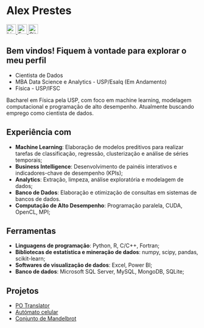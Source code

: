 # Alex Prestes
 <!-- links importantes e badge -->
<a href="https://www.linkedin.com/in/alexsprestes/">
  <img src="https://img.shields.io/badge/-LinkedIn-blue?style=flat-square&logo=Linkedin&logoColor=white" alt="LinkedIn" height="25"/>
</a>
<a href="mailto:alex.prestes@outlook.com.br">
  <img src="https://img.shields.io/badge/-Outlook-purple?style=flat-square&logo=mailboxdotorg&logoColor=white" alt="E-mail" height="25"/>
</a>
<a href="https://github.com/AlexPrestes/AlexPrestes/blob/main/curriculo.pdf">
  <img src="https://img.shields.io/badge/-Curriculo-blue?color=%23238636&style=flat-square&logo=googledocs&logoColor=white" alt="Github" height="25" />
</a>

## Bem vindos! Fiquem à vontade para explorar o meu perfil

* Cientista de Dados
* MBA Data Science e Analytics - USP/Esalq (Em Andamento)
* Física - USP/IFSC

Bacharel em Física pela USP, com foco em machine learning, modelagem computacional e programação de alto desempenho. Atualmente buscando emprego como cientista de dados.

## Experiência com

* **Machine Learning**: Elaboração de modelos preditivos para realizar tarefas de classificação, regressão, clusterização e análise de séries temporais;
* **Business Intelligence**: Desenvolvimento de painéis interativos e indicadores-chave de desempenho (KPIs);
* **Analytics**: Extração, limpeza, análise exploratória e modelagem de dados;
* **Banco de Dados**: Elaboração e otimização de consultas em sistemas de bancos de dados.
* **Computação de Alto Desempenho**: Programação paralela, CUDA, OpenCL, MPI;

## Ferramentas

* **Linguagens de programação**: Python, R, C/C++, Fortran;
* **Bibliotecas de estatística e mineração de dados**: numpy, scipy, pandas, scikit-learn;
* **Softwares de visualização de dados**: Excel, Power BI;
* **Banco de dados**: Microsoft SQL Server, MySQL, MongoDB, SQLite;

## Projetos

* [PO Translator](https://github.com/AlexPrestes/po-translator)
* [Autómato celular](https://github.com/AlexPrestes/cellular-automata)
* [Conjunto de Mandelbrot](https://github.com/AlexPrestes/mandelbrot)
